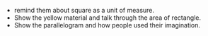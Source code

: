 - remind them about square as a unit of measure.
- Show the yellow material and talk through the area of rectangle. 
- Show the parallelogram and how people used their imagination.

